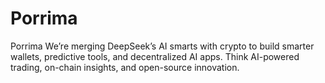 # Porrima
Porrima We’re merging DeepSeek’s AI smarts with crypto to build smarter wallets, predictive tools, and decentralized AI apps. Think AI-powered trading, on-chain insights, and open-source innovation.
